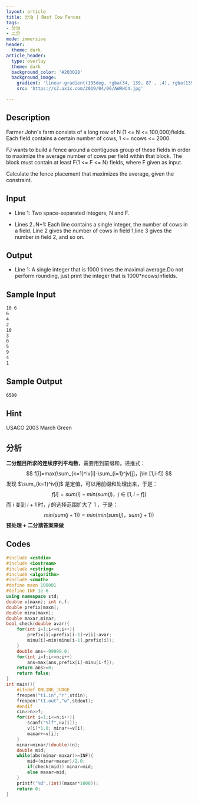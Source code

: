 ```yaml
---
layout: article
title: 分治 | Best Cow Fences
tags: 
- 分治
- 二分
mode: immersive
header:
  theme: dark
article_header:
  type: overlay
  theme: dark
  background_color: '#203028'
  background_image:
    gradient: 'linear-gradient(135deg, rgba(34, 139, 87 , .4), rgba(139, 34, 139, .4))'
    src: 'https://s2.ax1x.com/2019/04/06/AWRHC4.jpg'

---
```


<!--more-->

## Description

Farmer John's farm consists of a long row of N (1 <= N <= 100,000)fields. Each field contains a certain number of cows, 1 <= ncows <= 2000.

FJ wants to build a fence around a contiguous group of these fields in order to maximize the average number of cows per field within that block. The block must contain at least F(1 <= F <= N) fields, where F given as input.

Calculate the fence placement that maximizes the average, given the constraint. 

## Input

- Line 1: Two space-separated integers, N and F.

- Lines 2..N+1: Each line contains a single integer, the number of cows in a field. Line 2 gives the number of cows in field 1,line 3 gives the number in field 2, and so on.

## Output

- Line 1: A single integer that is 1000 times the maximal average.Do not perform rounding, just print the integer that is 1000*ncows/nfields.

## Sample Input

```txt
10 6
6
4
2
10
3
8
5
9
4
1
```
## Sample Output

```txt
6500
```
## Hint

USACO 2003 March Green

## 分析

**二分题目所求的连续序列平均数**，需要用到前缀和，递推式：
$$
f[i]=max(\sum_{k=1}^iv[i]-\sum_{i=1}^jv[j]，j\in [1,i-f])
$$
发现 $\sum_{k=1}^iv[i]​$ 是定值，可以用前缀和处理出来，于是：
$$
f[i]=sum(i)-min(sum(j)，j\in [1,i-f])
$$
而 $i$ 变到 $i+1$ 时，$j$ 的选择范围扩大了 $1​$ ，于是：
$$
min(sum(j+1))=min(min(sum(j)，sum(j+1))
$$
**预处理 + 二分猜答案来做**


## Codes

```cpp
#include <cstdio>
#include <iostream>
#include <cstring>
#include <algorithm>
#include <cmath>
#define maxn 100001
#define INF 1e-6
using namespace std;
double v[maxn]; int n,f;
double prefix[maxn];
double minu[maxn];
double maxar,minar;
bool check(double avar){
	for(int i=1;i<=n;i++){
		prefix[i]=prefix[i-1]+v[i]-avar;
		minu[i]=min(minu[i-1],prefix[i]);
	}
	double ans=-99999.0;
	for(int i=f;i<=n;i++)
		ans=max(ans,prefix[i]-minu[i-f]);
	return ans>=0;
	return false;
}
int main(){
	#ifndef ONLINE_JUDGE
	freopen("t1.in","r",stdin);
	freopen("t1.out","w",stdout);
	#endif
	cin>>n>>f;
	for(int i=1;i<=n;i++){
		scanf("%lf",&v[i]);
		v[i]*1.0; minar+=v[i];
		maxar+=v[i];
	}
	minar=minar/(double)(n);
	double mid;
	while(abs(minar-maxar)>=INF){
		mid=(minar+maxar)/2.0;
		if(check(mid)) minar=mid;
		else maxar=mid;
	}
	printf("%d",(int)(maxar*1000));
	return 0;
}
```

